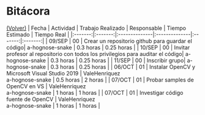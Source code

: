 # Bitácora

[(Volver)](../README.md)
| Fecha  | Actividad  | Trabajo Realizado | Responsable | Tiempo Estimado | Tiempo Real |
|:-------:|:-------:|:--------------|:--------------|:-------:|:-------:|
| 09/SEP | 00 | Crear un repositorio github para guardar el código| a-hognose-snake   | 0.3 horas    | 0.25 horas |
| 10/SEP | 00 | Invitar profesor al repositorio con todos los privilegios para auditar el código| a-hognose-snake     | 0.3 horas    | 0.25 horas |
| 11/SEP | 00 | Inscribir grupo| a-hognose-snake     | 0.3 horas    | 0.25 horas |
| 06/OCT | 01 | Instalar OpenCV y Microsoft Visual Studio 2019 | ValeHenriquez  <br />a-hognose-snake   | 0.5 horas    | 2 horas |
| 07/OCT | 01 | Probar samples de OpenCV en VS | ValeHenriquez <br />a-hognose-snake  | 1 horas    | 1 horas |
| 07/OCT | 01 | Investigar código fuente de OpenCV | ValeHenriquez  <br />a-hognose-snake |  1 horas | 1 horas |
